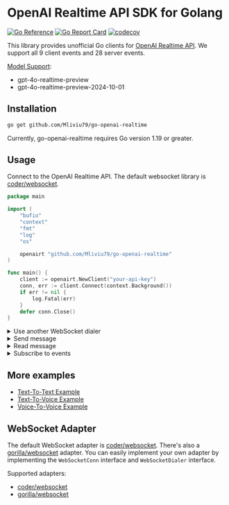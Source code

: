 # OpenAI Realtime API SDK for Golang

[![Go Reference](https://pkg.go.dev/badge/github.com/Mliviu79/go-openai-realtime.svg)](https://pkg.go.dev/github.com/Mliviu79/go-openai-realtime)
[![Go Report Card](https://goreportcard.com/badge/github.com/Mliviu79/go-openai-realtime)](https://goreportcard.com/report/github.com/Mliviu79/go-openai-realtime)
[![codecov](https://codecov.io/gh/Mliviu79/go-openai-realtime/branch/main/graph/badge.svg?token=bCbIfHLIsW)](https://codecov.io/gh/Mliviu79/go-openai-realtime)

This library provides unofficial Go clients for [OpenAI Realtime API](https://platform.openai.com/docs/api-reference/realtime). We support all 9 client events and 28 server events.

[Model Support](https://platform.openai.com/docs/models/gpt-4o-realtime):
- gpt-4o-realtime-preview
- gpt-4o-realtime-preview-2024-10-01

## Installation

```bash
go get github.com/Mliviu79/go-openai-realtime
```

Currently, go-openai-realtime requires Go version 1.19 or greater.

## Usage

Connect to the OpenAI Realtime API. The default websocket library is [coder/websocket](https://github.com/coder/websocket).

```go
package main

import (
	"bufio"
	"context"
	"fmt"
	"log"
	"os"

	openairt "github.com/Mliviu79/go-openai-realtime"
)

func main() {
	client := openairt.NewClient("your-api-key")
	conn, err := client.Connect(context.Background())
	if err != nil {
		log.Fatal(err)
	}
	defer conn.Close()
}
```

<details>
<summary>Use another WebSocket dialer</summary>

Switch to another websocket dialer [gorilla/websocket](https://github.com/gorilla/websocket).

```go
import (
	openairt "github.com/Mliviu79/go-openai-realtime"
	gorilla "github.com/Mliviu79/go-openai-realtime/contrib/ws-gorilla"
)

func main() {
	dialer := gorilla.NewWebSocketDialer(gorilla.WebSocketOptions{})
	conn, err := client.Connect(ctx, openairt.WithDialer(dialer))
	if err != nil {
		log.Fatal(err)
	}
	defer conn.Close()
```

</details>


<details>
<summary>Send message</summary>

```go

import (
	openairt "github.com/Mliviu79/go-openai-realtime"
)

func main() {
    err = conn.SendMessage(ctx, &openairt.SessionUpdateEvent{
        Session: openairt.ClientSession{
            Modalities: []openairt.Modality{openairt.ModalityText},
        },
    })
}
```

</details>


<details>
<summary>Read message</summary>

`ReadMessage` is a blocking method that reads the next message from the connection.
It should be called in a standalone goroutine because it's blocking.
If the returned error is Permanent, the future read operations on the same connection will not succeed,
that means the connection is broken and should be closed or had already been closed.

```go
	for {
		msg, err := c.conn.ReadMessage(ctx)
		if err != nil {
			var permanent *PermanentError
			if errors.As(err, &permanent) {
				return permanent.Err
			}
			c.conn.logger.Warnf("read message temporary error: %+v", err)
			continue
		}
		// handle message
	}
```

</details>


<details>
<summary>Subscribe to events</summary>

`ConnHandler` is a helper that reads messages from the server in a standalone goroutine and calls the registered handlers.

Call `openairt.NewConnHandler` to create a `ConnHandler`, then call `Start` to start a new goroutine to read messages.
You can specify only one handler to handle all events or specify multiple handlers.
It's recommended to specify multiple handlers for different purposes.
The registered handlers will be called in the order of registration.

```go
	connHandler := openairt.NewConnHandler(ctx, conn, handler1, handler2, ...)
	connHandler.Start()
```

A handler is function that handle `ServerEvent`. Use `event.ServerEventType()` to determine the type of the event.
Based on the event type, you can get the event data by type assertion.


```go
	// Teletype response
	responseDeltaHandler := func(ctx context.Context, event openairt.ServerEvent) {
		switch event.ServerEventType() {
		case openairt.ServerEventTypeResponseTextDelta:
			fmt.Printf(event.(openairt.ResponseTextDeltaEvent).Delta)
		}
	}
```


There's no need to `Stop` the `ConnHandler`, it will exit when the connection is closed.
If you want to wait for the `ConnHandler` to exit, you can use `Err()`. This will return
a channel to receive the error.

Note that the receive of the error channel is blocking, so make sure not to call `conn.Close`
after it, which cause deadlock.

```go
    conn.Close()
	err = <-connHandler.Err()
	if err != nil {
		log.Printf("connection error: %v", err)
	}
```


</details>



## More examples

- [Text-To-Text Example](./examples/text-only/README.md)
- [Text-To-Voice Example](./examples/voice/text-voice/README.md)
- [Voice-To-Voice Example](./examples/voice/voice-voice/README.md)

## WebSocket Adapter

The default WebSocket adapter is [coder/websocket](https://github.com/coder/websocket).
There's also a [gorilla/websocket](https://github.com/gorilla/websocket) adapter.
You can easily implement your own adapter by implementing the `WebSocketConn` interface and `WebSocketDialer` interface.

Supported adapters:
- [coder/websocket](./ws_coder.go)
- [gorilla/websocket](./contrib/ws-gorilla)
